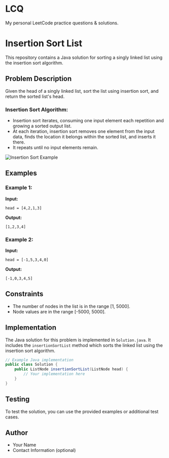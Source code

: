 # LCQ
My personal LeetCode practice questions &amp; solutions.

# Insertion Sort List

This repository contains a Java solution for sorting a singly linked list using the insertion sort algorithm.

## Problem Description

Given the head of a singly linked list, sort the list using insertion sort, and return the sorted list's head.

### Insertion Sort Algorithm:

- Insertion sort iterates, consuming one input element each repetition and growing a sorted output list.
- At each iteration, insertion sort removes one element from the input data, finds the location it belongs within the sorted list, and inserts it there.
- It repeats until no input elements remain.

![Insertion Sort Example](insertion_sort.png)

## Examples

### Example 1:

**Input:**
```
head = [4,2,1,3]
```
**Output:**
```
[1,2,3,4]
```

### Example 2:

**Input:**
```
head = [-1,5,3,4,0]
```
**Output:**
```
[-1,0,3,4,5]
```

## Constraints

- The number of nodes in the list is in the range [1, 5000].
- Node values are in the range [-5000, 5000].

## Implementation

The Java solution for this problem is implemented in `Solution.java`. It includes the `insertionSortList` method which sorts the linked list using the insertion sort algorithm.

```java
// Example Java implementation
public class Solution {
    public ListNode insertionSortList(ListNode head) {
        // Your implementation here
    }
}
```

## Testing

To test the solution, you can use the provided examples or additional test cases.

## Author

- Your Name
- Contact Information (optional)


